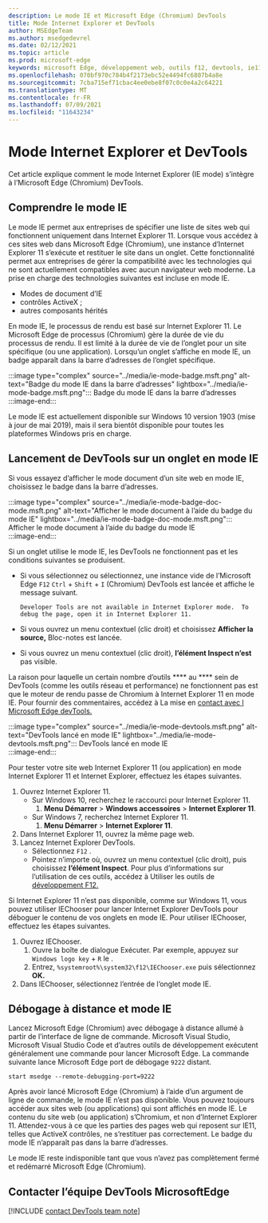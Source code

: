 ```yaml
---
description: Le mode IE et Microsoft Edge (Chromium) DevTools
title: Mode Internet Explorer et DevTools
author: MSEdgeTeam
ms.author: msedgedevrel
ms.date: 02/12/2021
ms.topic: article
ms.prod: microsoft-edge
keywords: microsoft Edge, développement web, outils f12, devtools, ie11, internet explorer 11, mode ie
ms.openlocfilehash: 070bf970c784b4f2173ebc52e4494fc6807b4a8e
ms.sourcegitcommit: 7cba715ef71cbac4ee0ebe8f07c0c0e4a2c64221
ms.translationtype: MT
ms.contentlocale: fr-FR
ms.lasthandoff: 07/09/2021
ms.locfileid: "11643234"
---
```

# <a name="internet-explorer-mode-and-the-devtools"></a>Mode Internet Explorer et DevTools  

Cet article explique comment le mode Internet Explorer \(IE mode\) s’intègre à l’Microsoft Edge \(Chromium\) DevTools.  

## <a name="understanding-ie-mode"></a>Comprendre le mode IE  

Le mode IE permet aux entreprises de spécifier une liste de sites web qui fonctionnent uniquement dans Internet Explorer 11.  Lorsque vous accédez à ces sites web dans Microsoft Edge \(Chromium\), une instance d’Internet Explorer 11 s’exécute et restituer le site dans un onglet.  Cette fonctionnalité permet aux entreprises de gérer la compatibilité avec les technologies qui ne sont actuellement compatibles avec aucun navigateur web moderne.  La prise en charge des technologies suivantes est incluse en mode IE.  

*   Modes de document d’IE  
*   contrôles ActiveX ;  
*   autres composants hérités  

En mode IE, le processus de rendu est basé sur Internet Explorer 11.  Le Microsoft Edge de processus \(Chromium\) gère la durée de vie du processus de rendu.  Il est limité à la durée de vie de l’onglet pour un site spécifique \(ou une application\).  Lorsqu’un onglet s’affiche en mode IE, un badge apparaît dans la barre d’adresses de l’onglet spécifique.  

:::image type="complex" source="../media/ie-mode-badge.msft.png" alt-text="Badge du mode IE dans la barre d’adresses" lightbox="../media/ie-mode-badge.msft.png":::
   Badge du mode IE dans la barre d’adresses  
:::image-end:::  

Le mode IE est actuellement disponible sur Windows 10 version 1903 \(mise à jour de mai 2019\), mais il sera bientôt disponible pour toutes les plateformes Windows pris en charge.  

## <a name="launching-the-devtools-on-a-tab-in-ie-mode"></a>Lancement de DevTools sur un onglet en mode IE  

Si vous essayez d’afficher le mode document d’un site web en mode IE, choisissez le badge dans la barre d’adresses.  

:::image type="complex" source="../media/ie-mode-badge-doc-mode.msft.png" alt-text="Afficher le mode document à l’aide du badge du mode IE" lightbox="../media/ie-mode-badge-doc-mode.msft.png":::
   Afficher le mode document à l’aide du badge du mode IE  
:::image-end:::  

Si un onglet utilise le mode IE, les DevTools ne fonctionnent pas et les conditions suivantes se produisent.

*   Si vous sélectionnez ou sélectionnez, une instance vide de l’Microsoft Edge `F12` `Ctrl` + `Shift` + `I` \(Chromium\) DevTools est lancée et affiche le message suivant.  
    
    ```text
    Developer Tools are not available in Internet Explorer mode.  To debug the page, open it in Internet Explorer 11.
    ```  
    
*   Si vous ouvrez un menu contextuel \(clic droit\) et choisissez **Afficher la source,** Bloc-notes est lancée.  
*   Si vous ouvrez un menu contextuel \(clic droit\), **l’élément Inspect n’est** pas visible.  

La raison pour laquelle un certain nombre d’outils **** au **** sein de DevTools \(comme les outils réseau et performance\) ne fonctionnent pas est que le moteur de rendu passe de Chromium à Internet Explorer 11 en mode IE.  Pour fournir des commentaires, accédez à La mise en [contact avec l Microsoft Edge devTools.](#getting-in-touch-with-the-microsoft-edge-devtools-team)  

:::image type="complex" source="../media/ie-mode-devtools.msft.png" alt-text="DevTools lancé en mode IE" lightbox="../media/ie-mode-devtools.msft.png":::
   DevTools lancé en mode IE  
:::image-end:::  

Pour tester votre site web Internet Explorer 11 \(ou application\) en mode Internet Explorer 11 et Internet Explorer, effectuez les étapes suivantes.  

1.  Ouvrez Internet Explorer 11.  
    *   Sur Windows 10, recherchez le raccourci pour Internet Explorer 11.
        1.  **Menu Démarrer**  >  **Windows accessoires**  >  **Internet Explorer 11**.  
    *   Sur Windows 7, recherchez Internet Explorer 11.
        1.  **Menu Démarrer**  >  **Internet Explorer 11**.  
1.  Dans Internet Explorer 11, ouvrez la même page web.  
1.  Lancez Internet Explorer DevTools.  
    *   Sélectionnez `F12` .  
    *   Pointez n’importe où, ouvrez un menu contextuel \(clic droit\), puis choisissez **l’élément Inspect**.  Pour plus d’informations sur l’utilisation de ces outils, accédez à Utiliser les outils de [développement F12.][PreviousVersionsWindowsInternetExplorerDeveloperSamplesbg182326]  

Si Internet Explorer 11 n’est pas disponible, comme sur Windows 11, vous pouvez utiliser IEChooser pour lancer Internet Explorer DevTools pour déboguer le contenu de vos onglets en mode IE. Pour utiliser IEChooser, effectuez les étapes suivantes.

1.  Ouvrez IEChooser.
    1. Ouvre la boîte de dialogue Exécuter. Par exemple, appuyez sur `Windows logo key`  +  `R` le .
    2. Entrez, `%systemroot%\system32\f12\IEChooser.exe` puis sélectionnez **OK.**
2.  Dans IEChooser, sélectionnez l’entrée de l’onglet mode IE.


## <a name="remote-debugging-and-ie-mode"></a>Débogage à distance et mode IE  

Lancez Microsoft Edge \(Chromium\) avec débogage à distance allumé à partir de l’interface de ligne de commande.  Microsoft Visual Studio, Microsoft Visual Studio Code et d’autres outils de développement exécutent généralement une commande pour lancer Microsoft Edge.  La commande suivante lance Microsoft Edge port de débogage `9222` distant.  

```shell
start msedge --remote-debugging-port=9222
```  

Après avoir lancé Microsoft Edge \(Chromium\) à l’aide d’un argument de ligne de commande, le mode IE n’est pas disponible.  Vous pouvez toujours accéder aux sites web \(ou applications\) qui sont affichés en mode IE.  Le contenu du site web \(ou application\) s’Chromium, et non d’Internet Explorer 11.  Attendez-vous à ce que les parties des pages web qui reposent sur IE11, telles que ActiveX contrôles, ne s’restituer pas correctement.  Le badge du mode IE n’apparaît pas dans la barre d’adresses.  

Le mode IE reste indisponible tant que vous n’avez pas complètement fermé et redémarré Microsoft Edge \(Chromium\).  

## <a name="getting-in-touch-with-the-microsoft-edge-devtools-team"></a>Contacter l’équipe DevTools MicrosoftEdge  

[!INCLUDE [contact DevTools team note](../includes/contact-devtools-team-note.md)]  

<!-- links -->  

[PreviousVersionsWindowsInternetExplorerDeveloperSamplesbg182326]: /previous-versions/windows/internet-explorer/ie-developer/samples/bg182326(v%3dvs.85) "Utilisation des outils de développement F12 | Documents Microsoft"  
